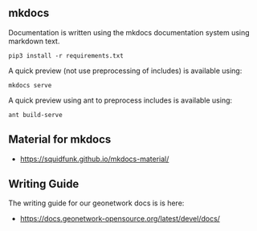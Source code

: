 ## mkdocs

Documentation is written using the mkdocs documentation system using markdown text.

```
pip3 install -r requirements.txt
```

A quick preview (not use preprocessing of includes) is available using:

```
mkdocs serve
```

A quick preview using ant to preprocess includes is available using:
```
ant build-serve
```

## Material for mkdocs

* https://squidfunk.github.io/mkdocs-material/

## Writing Guide

The writing guide for our geonetwork docs is is here:

* https://docs.geonetwork-opensource.org/latest/devel/docs/